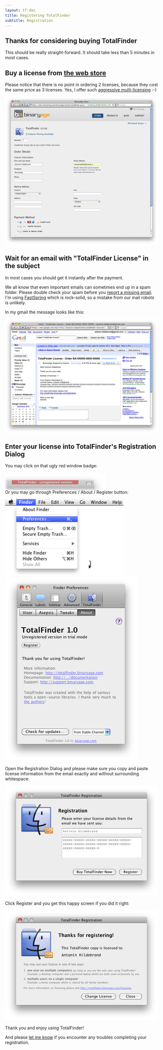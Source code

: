 ```yaml
---
layout: tf-doc
title: Registering TotalFinder
subtitle: Registration
---
```


## Thanks for considering buying TotalFinder

This should be really straight-forward. It should take less than 5 minutes in most cases.

## Buy a license from [the web store](https://sites.fastspring.com/binaryage/instant/totalfinder)

Please notice that there is no point in ordering 2 licenses, because they cost the same price as 3 licenses. Yes, I offer such [aggressive multi-licensing](http://sites.fastspring.com/binaryage/product/totalfinder/pricing) :-)

<img src="/images/web-store.png" style="width: 600px">

## Wait for an email with "TotalFinder License" in the subject

In most cases you should get it instantly after the payment.

We all know that even important emails can sometimes end up in a spam folder. Please double check your spam before you [report a missing email](mailto:antonin@binaryage.com). I'm using [FastSpring](http://fastspring.com) which is rock-solid, so a mistake from our mail robots is unlikely.

In my gmail the message looks like this:

<img src="/images/totalfinder-license-email.png" style="width: 600px">

## Enter your license into TotalFinder's Registration Dialog

You may click on that ugly red window badge:

<img src="/images/unregistered.png" class="doc-inline-image" style="left: 0px; margin-bottom: -20px">

Or you may go through Preferences / About / Register button:

<img src="/images/preferences-menu.png" class="doc-pref-menu"><br>
<img src="/images/totalfinder-pref-register.png" class="doc-pref">

Open the Registration Dialog and please make sure you copy and paste license information from the email exactly and without surrounding whitespace: 

<img src="/images/totalfinder-registration.png"><br>

Click Register and you get this happy screen if you did it right:

<img src="/images/totalfinder-good-license.png">

Thank you and enjoy using TotalFinder! 

And please [let me know](mailto:support@binaryage.com) if you encounter any troubles completing your registration.